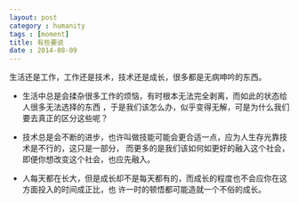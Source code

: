 ```yaml
---
layout: post
category : humanity
tags : [moment]
title: 有些要说
date : 2014-08-09
---
```



生活还是工作，工作还是技术，技术还是成长，很多都是无病呻吟的东西。

* 生活中总是会揉杂很多工作的烦恼，有时根本无法完全剥离，而如此的状态给人很多无法选择的东西
，于是我们该怎么办，似乎变得无解，可是为什么我们要去真正的区分这些呢？

* 技术总是会不断的进步，也许叫做技能可能会更合适一点，应为人生存光靠技术是不行的，这只是一部分，
而更多的是我们该如何如更好的融入这个社会，即便你想改变这个社会，也应先融入。

* 人每天都在长大，但是成长却不是每天都有的，而成长的程度也不会应你在这方面投入的时间成正比，也
许一时的顿悟都可能造就一个不俗的成长。
